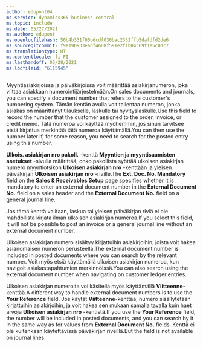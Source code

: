 ```yaml
---
author: edupont04
ms.service: dynamics365-business-central
ms.topic: include
ms.date: 05/27/2021
ms.author: edupont
ms.openlocfilehash: 50b4b331f00bdcdf030bac2332ffb5dafdfd2de6
ms.sourcegitcommit: f9a190933eadf4608f591e2f1b04c69f1e5c0dc7
ms.translationtype: HT
ms.contentlocale: fi-FI
ms.lasthandoff: 05/28/2021
ms.locfileid: "6115945"
---
```

<span data-ttu-id="5a993-101">Myyntiasiakirjoissa ja päiväkirjoissa voit määrittää asiakirjanumeron, joka viittaa asiakkaan numerointijärjestelmään.</span><span class="sxs-lookup"><span data-stu-id="5a993-101">On sales documents and journals, you can specify a document number that refers to the customer's numbering system.</span></span> <!--You can enter a maximum of ten characters, both numbers and letters.--> <span data-ttu-id="5a993-102">Tämän kentän avulla voit tallentaa numeron, jonka asiakas on määrittänyt tilaukselle, laskulle tai hyvityslaskulle.</span><span class="sxs-lookup"><span data-stu-id="5a993-102">Use this field to record the number that the customer assigned to the order, invoice, or credit memo.</span></span> <span data-ttu-id="5a993-103">Tätä numeroa voi käyttää myöhemmin, jos sinun tarvitsee etsiä kirjattua merkintää tätä numeroa käyttämällä.</span><span class="sxs-lookup"><span data-stu-id="5a993-103">You can then use the number later if, for some reason, you need to search for the posted entry using this number.</span></span>  

<span data-ttu-id="5a993-104">**Ulkois. asiakirjan nro pakoll.** -kenttä **Myyntien ja myyntisaamisten asetukset** -sivulla määrittää, onko pakollista syöttää ulkoisen asiakirjan numero myyntiotsikon **Ulkoisen asiakirjan nro** -kenttään ja yleisen päiväkirjan **Ulkoisen asiakirjan nro** -riville.</span><span class="sxs-lookup"><span data-stu-id="5a993-104">The **Ext. Doc. No. Mandatory** field on the **Sales & Receivables Setup** page specifies whether it is mandatory to enter an external document number in the **External Document No.** field on a sales header and the **External Document No.** field on a general journal line.</span></span>

<span data-ttu-id="5a993-105">Jos tämä kenttä valitaan, laskua tai yleisen päiväkirjan riviä ei ole mahdollista kirjata ilman ulkoisen asiakirjan numeroa.</span><span class="sxs-lookup"><span data-stu-id="5a993-105">If you select this field, it will not be possible to post an invoice or a general journal line without an external document number.</span></span>

<span data-ttu-id="5a993-106">Ulkoisen asiakirjan numero sisältyy kirjattuihin asiakirjoihin, joista voit hakea asianomaisen numeron perusteella.</span><span class="sxs-lookup"><span data-stu-id="5a993-106">The external document number is included in posted documents where you can search by the relevant number.</span></span> <span data-ttu-id="5a993-107">Voit myös etsiä käyttämällä ulkoisen asiakirjan numeroa, kun navigoit asiakastapahtumien merkinnöissä.</span><span class="sxs-lookup"><span data-stu-id="5a993-107">You can also search using the external document number when navigating on customer ledger entries.</span></span>

<span data-ttu-id="5a993-108">Ulkoisen asiakirjan numeroita voi käsitellä myös käyttämällä **Viitteenne**-kenttää.</span><span class="sxs-lookup"><span data-stu-id="5a993-108">A different way to handle external document numbers is to use the **Your Reference** field.</span></span> <span data-ttu-id="5a993-109">Jos käytät **Viitteenne**-kenttää, numero sisällytetään kirjattuihin asiakirjoihin, ja voit hakea sen mukaan samalla tavalla kuin haet arvoja **Ulkoisen asiakirjan nro** -kentistä.</span><span class="sxs-lookup"><span data-stu-id="5a993-109">If you use the **Your Reference** field, the number will be included in posted documents, and you can search by it in the same way as for values from **External Document No.** fields.</span></span> <span data-ttu-id="5a993-110">Kenttä ei ole kuitenkaan käytettävissä päiväkirjan riveillä.</span><span class="sxs-lookup"><span data-stu-id="5a993-110">But the field is not available on journal lines.</span></span>
